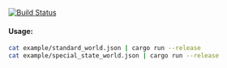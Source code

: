 [![Build Status](https://travis-ci.org/Klapeyron/Markov.svg?branch=master)](https://travis-ci.org/Klapeyron/Markov)

#### Usage:
```sh
cat example/standard_world.json | cargo run --release
cat example/special_state_world.json | cargo run --release
```
